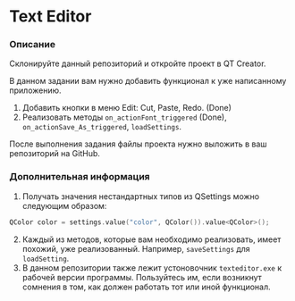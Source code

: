 # Text Editor

### Описание

Склонируйте данный репозиторий и откройте проект в QT Creator. 

В данном задании вам нужно добавить функционал к уже написанному приложению.
1) Добавить кнопки в меню Edit: Cut, Paste, Redo. (Done)
2) Реализовать методы <code>on_actionFont_triggered</code> (Done), <code>on_actionSave_As_triggered</code>, <code>loadSettings</code>.

После выполнения задания файлы проекта нужно выложить в ваш репозиторий на GitHub.

### Дополнительная информация

1) Получать значения нестандартных типов из QSettings можно следующим образом:
```c++
QColor color = settings.value("color", QColor()).value<QColor>();
```
2) Каждый из методов, которые вам необходимо реализовать, имеет похожий, уже реализованный.
Например, <code>saveSettings</code> для <code>loadSetting</code>.
3) В данном репозитории также лежит устоновочник `texteditor.exe` к рабочей версии программы. Пользуйтесь им, если
возникнут сомнения в том, как должен работать тот или иной функционал.
